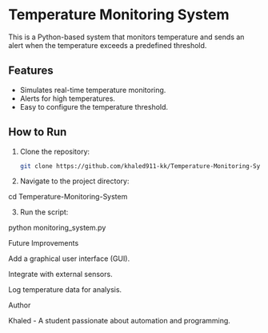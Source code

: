 # Temperature Monitoring System

This is a Python-based system that monitors temperature and sends an alert when the temperature exceeds a predefined threshold.

## Features
- Simulates real-time temperature monitoring.
- Alerts for high temperatures.
- Easy to configure the temperature threshold.

## How to Run
1. Clone the repository:
   ```bash
   git clone https://github.com/khaled911-kk/Temperature-Monitoring-System.git

2. Navigate to the project directory:

cd Temperature-Monitoring-System


3. Run the script:

python monitoring_system.py



Future Improvements

Add a graphical user interface (GUI).

Integrate with external sensors.

Log temperature data for analysis.


Author

Khaled - A student passionate about automation and programming.
